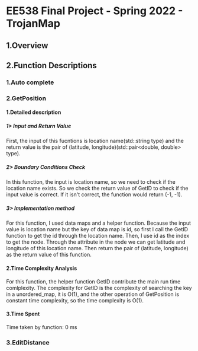 # EE538 Final Project - Spring 2022 - TrojanMap
## 1.Overview

## 2.Function Descriptions

### 1.Auto complete

### 2.GetPosition
#### 1.Detailed description
##### 1> Input and Return Value
First, the input of this fucntions is location name(std::string type) and the return value is the pair of (latitude, longitude)(std::pair<double, double> type).
##### 2> Boundary Conditions Check
In this function, the input is location name, so we need to check if the location name exists. So we check the return value of GetID to check if the input value is correct. If it isn't correct, the function would return (-1, -1).
##### 3> Implementation method
For this function, I used data maps and a helper function. Because the input value is location name but the key of data map is id, so first I call the GetID function to get the id through the location name. Then, I use id as the index to get the node. Through the attribute in the node we can get latitude and longitude of this location name. Then return the pair of (latitude, longitude) as the return value of this function.
#### 2.Time Complexity Analysis
For this function, the helper function GetID contribute the main run time comlplexity. The complexity for GetID is the complexity of searching the key in a unordered_map, it is O(1), and the other operation of GetPosition is constant time complexity, so the time complexity is O(1).
#### 3.Time Spent
Time taken by function: 0 ms

### 3.EditDistance
